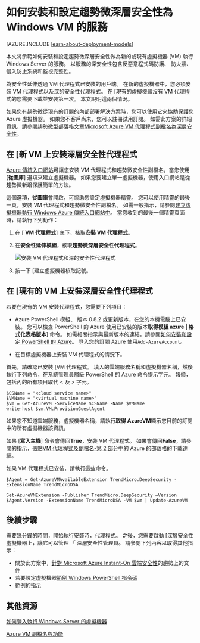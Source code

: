 <properties
    pageTitle="VM 上安裝趨勢微深層安全性 |Microsoft Azure"
    description="本文將說明如何安裝和設定上建立使用傳統的部署模型中 Azure VM 趨勢微型安全性。"
    services="virtual-machines-windows"
    documentationCenter=""
    authors="iainfoulds"
    manager="timlt"
    editor=""
    tags="azure-service-management"/>

<tags
    ms.service="virtual-machines-windows"
    ms.workload="infrastructure-services"
    ms.tgt_pltfrm="vm-multiple"
    ms.devlang="na"
    ms.topic="article"
    ms.date="08/24/2016"
    ms.author="iainfou"/>


# <a name="how-to-install-and-configure-trend-micro-deep-security-as-a-service-on-a-windows-vm"></a>如何安裝和設定趨勢微深層安全性為 Windows VM 的服務

[AZURE.INCLUDE [learn-about-deployment-models](../../includes/learn-about-deployment-models-classic-include.md)]

本文將示範如何安裝和設定趨勢微深層安全性做為新的或現有虛擬機器 (VM) 執行 Windows Server 的服務。 以服務的深安全性包含反惡意程式碼防護、 防火牆、 侵入防止系統和監視完整性。

為安全性延伸透過 VM 代理程式已安裝的用戶端。 在新的虛擬機器中，您必須安裝 VM 代理程式以及深的安全性代理程式。 在 [現有的虛擬機器沒有 VM 代理程式的您需要下載並安裝第一次。 本文說明這兩個情況。

如果您有趨勢微從現有的訂閱的內部部署解決方案時，您可以使用它來協助保護您 Azure 虛擬機器。 如果您不客戶尚未，您可以註冊試用訂閱。 如需此方案的詳細資訊，請參閱趨勢微型部落格文章[Microsoft Azure VM 代理程式副檔名為深層安全性](http://go.microsoft.com/fwlink/p/?LinkId=403945)。

## <a name="install-the-deep-security-agent-on-a-new-vm"></a>在 [新 VM 上安裝深層安全性代理程式

[Azure 傳統入口網站](http://manage.windowsazure.com)可讓您安裝 VM 代理程式和趨勢微安全性副檔名，當您使用 [**從圖庫**] 選項來建立虛擬機器。 如果您要建立單一虛擬機器，使用入口網站是從趨勢微新增保護簡單的方法。

這個選項，**從圖庫**會開啟，可協助您設定虛擬機器精靈。 您可以使用精靈的最後一頁，安裝 VM 代理程式和趨勢微安全性副檔名。 如需一般指示，請參閱[建立虛擬機器執行 Windows Azure 傳統入口網站中](virtual-machines-windows-classic-tutorial.md)。 當您收到的最後一個精靈頁面時，請執行下列動作︰

1.  在 [ **VM 代理程式**] 底下，核取**安裝 VM 代理程式**。

2.  在**安全性延伸模組**，核取**趨勢微深層安全性代理程式**。

    ![安裝 VM 代理程式和深的安全性代理程式](./media/virtual-machines-windows-classic-install-trend/InstallVMAgentandTrend.png)

3.  按一下 [建立虛擬機器核取記號。

## <a name="install-the-deep-security-agent-on-an-existing-vm"></a>在 [現有的 VM 上安裝深層安全性代理程式

若要在現有的 VM 安裝代理程式，您需要下列項目︰

- Azure PowerShell 模組、 版本 0.8.2 或更新版本，在您的本機電腦上已安裝。 您可以檢查 PowerShell 的 Azure 使用已安裝的版本**取得模組 azure | 格式化表格版本**] 命令。 如需相關指示與最新版本的連結，請參閱[如何安裝和設定 PowerShell 的 Azure](../powershell-install-configure.md)。 登入您的訂閱 Azure 使用`Add-AzureAccount`。

- 在目標虛擬機器上安裝 VM 代理程式的情況下。

首先，請確認已安裝 [VM 代理程式。 填入的雲端服務名稱和虛擬機器名稱，然後執行下列命令，在系統管理員層級 PowerShell 的 Azure 命令提示字元。 報價，包括內的所有項目取代 < 及 > 字元。

    $CSName = "<cloud service name>"
    $VMName = "<virtual machine name>"
    $vm = Get-AzureVM -ServiceName $CSName -Name $VMName
    write-host $vm.VM.ProvisionGuestAgent

如果您不知道雲端服務，虛擬機器名稱，請執行**取得 AzureVM**顯示您目前的訂閱中的所有虛擬機器該資訊。

如果 [**寫入主機**] 命令會傳回**True**，安裝 VM 代理程式。 如果會傳回**False**，請參閱的指示，張貼[VM 代理程式及副檔名-第 2 部分](http://go.microsoft.com/fwlink/p/?LinkId=403947)中的 Azure 的部落格的下載連結。

如果 VM 代理程式已安裝，請執行這些命令。

    $Agent = Get-AzureVMAvailableExtension TrendMicro.DeepSecurity -ExtensionName TrendMicroDSA

    Set-AzureVMExtension -Publisher TrendMicro.DeepSecurity –Version $Agent.Version -ExtensionName TrendMicroDSA -VM $vm | Update-AzureVM

## <a name="next-steps"></a>後續步驟

需要幾分鐘的時間，開始執行安裝時，代理程式。 之後，您需要啟動 [深層安全性虛擬機器上，讓它可以管理 「 深層安全性管理員。 請參閱下列內容以取得其他指示︰

- 關於此方案中，[針對 Microsoft Azure Instant-On 雲端安全性](http://go.microsoft.com/fwlink/?LinkId=404101)的趨勢上的文件
- 若要設定虛擬機器[範例 Windows PowerShell 指令碼](http://go.microsoft.com/fwlink/?LinkId=404100)
- 範例的[指示](http://go.microsoft.com/fwlink/?LinkId=404099)

## <a name="additional-resources"></a>其他資源

[如何登入執行 Windows Server 的虛擬機器]

[Azure VM 副檔名與功能]


<!--Link references-->
[如何登入執行 Windows Server 的虛擬機器]: virtual-machines-windows-classic-connect-logon.md
[Azure VM 副檔名與功能]: http://go.microsoft.com/fwlink/p/?linkid=390493&clcid=0x409
